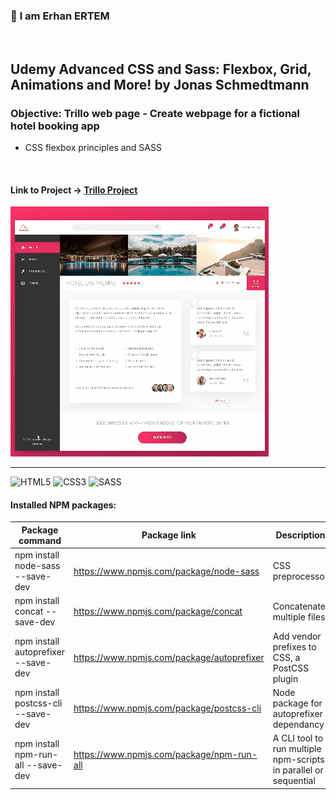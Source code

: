 ### 👋 **I am Erhan ERTEM**

&emsp;

## Udemy Advanced CSS and Sass: Flexbox, Grid, Animations and More! by Jonas Schmedtmann

### **Objective:** Trillo web page - Create webpage for a fictional hotel booking app

- CSS flexbox principles and SASS

&emsp;

#### Link to Project &rarr; [Trillo Project](https://trillo-erhan-ertem.netlify.app)

![Screenshot](screenshot.gif)

---

![HTML5](https://img.shields.io/badge/HTML5-E34F26?style=for-the-badge&logo=html5&logoColor=white) ![CSS3](https://img.shields.io/badge/CSS3-1572B6?style=for-the-badge&logo=css3&logoColor=white) ![SASS](https://img.shields.io/badge/Sass-CC6699?style=for-the-badge&logo=sass&logoColor=white)

#### Installed NPM packages:

| Package command                     | Package link                               | Description                                                      |
| ----------------------------------- | ------------------------------------------ | ---------------------------------------------------------------- |
| npm install node-sass --save-dev    | https://www.npmjs.com/package/node-sass    | CSS preprocessor                                                 |
| npm install concat --save-dev       | https://www.npmjs.com/package/concat       | Concatenate multiple files                                       |
| npm install autoprefixer --save-dev | https://www.npmjs.com/package/autoprefixer | Add vendor prefixes to CSS, a PostCSS plugin                     |
| npm install postcss-cli --save-dev  | https://www.npmjs.com/package/postcss-cli  | Node package for autoprefixer dependancy                         |
| npm install npm-run-all --save-dev  | https://www.npmjs.com/package/npm-run-all  | A CLI tool to run multiple npm-scripts in parallel or sequential |

&emsp;
